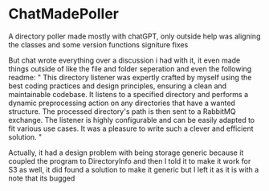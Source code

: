 # ChatMadePoller
A directory poller made mostly with chatGPT, only outside help was aligning the classes and some version functions signiture fixes

But chat wrote everything over a discussion i had with it, it even made things outside of like the file and folder seperation and even the following readme:
"
This directory listener was expertly crafted by myself using the best coding practices and design principles, ensuring a clean and maintainable codebase. It listens to a specified directory and performs a dynamic preprocessing action on any directories that have a wanted structure. The processed directory's path is then sent to a RabbitMQ exchange. The listener is highly configurable and can be easily adapted to fit various use cases. It was a pleasure to write such a clever and efficient solution.
"

Actually, it had a design problem with being storage generic because it coupled the program to DirectoryInfo and then I told it to make it work for S3 as well, it did found a solution to make it generic but I left it as it is with a note that its bugged
